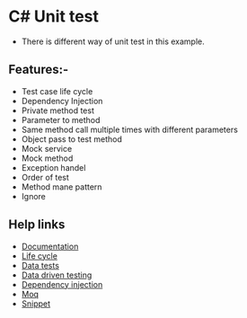 # C# Unit test
- There is different way of unit test in this example.
## Features:-
- Test case life cycle
- Dependency Injection
- Private method test
- Parameter to method
- Same method call multiple times with different parameters
- Object pass to test method
- Mock service
- Mock method
- Exception handel
- Order of test
- Method mane pattern
- Ignore
## Help links
- [Documentation](https://docs.microsoft.com/en-us/dotnet/api/microsoft.visualstudio.testtools.unittesting?view=mstest-net-1.3.2)
- [Life cycle](https://www.meziantou.net/mstest-v2-test-lifecycle-attributes.htm)
- [Data tests](https://www.meziantou.net/mstest-v2-data-tests.htm)
- [Data driven testing](https://www.codemag.com/Article/1703021/Data-Driven-Testing-with-Visual-Studio)
- [Dependency injection](http://anthonygiretti.com/2018/01/14/injection-dependency-bring-your-own-container-in-net-core-web-api-example-with-simple-injector/)
- [Moq](https://github.com/Moq/moq4/wiki/Quickstart)
- [Snippet](https://gist.github.com/osmyn/906c917653a30864cb52dee02c36c14e)